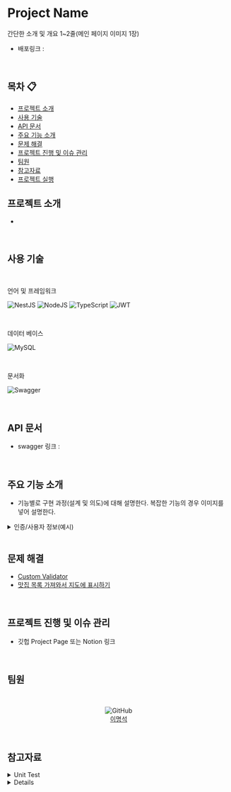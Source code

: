# Project Name

간단한 소개 및 개요 1~2줄(메인 페이지 이미지 1장)

- 배포링크 :

<br>

## 목차 :clipboard:

- [프로젝트 소개](#프로젝트-소개)
- [사용 기술](#사용-기술)
- [API 문서](#api-문서)
- [주요 기능 소개](##주요-기능-소개)
- [문제 해결](#문제-해결)
- [프로젝트 진행 및 이슈 관리](#프로젝트-진행-및-이슈-관리)
- [팀원](#팀원)
- [참고자료](#참고자료)
- [프로젝트 실행](#프로젝트-실행)

## 프로젝트 소개

-

<br/>

## 사용 기술

<div align="left">
<br/>

언어 및 프레임워크

![NestJS](https://img.shields.io/badge/nestjs-%23E0234E.svg?style=for-the-badge&logo=nestjs&logoColor=white) ![NodeJS](https://img.shields.io/badge/node.js-6DA55F?style=for-the-badge&logo=node.js&logoColor=white) ![TypeScript](https://img.shields.io/badge/typescript-%23007ACC.svg?style=for-the-badge&logo=typescript&logoColor=white) ![JWT](https://img.shields.io/badge/JWT-black?style=for-the-badge&logo=JSON%20web%20tokens)

<br/>

데이터 베이스

![MySQL](https://img.shields.io/badge/MySQL-316192?style=for-the-badge&logo=mysql&logoColor=white)

<br/>

문서화

![Swagger](https://img.shields.io/badge/swagger-%23Clojure.svg?style=for-the-badge&logo=swagger&logoColor=white)

</div>

<br/>

## API 문서

- swagger 링크 :

<br/>

## 주요 기능 소개

- 기능별로 구현 과정(설계 및 의도)에 대해 설명한다. 복잡한 기능의 경우 이미지를 넣어 설명한다.

<details>
<summary>인증/사용자 정보(예시)</summary>

- **사용자 인증 방식으로 JWT 채택**

  1.  토큰을 클라이언트에서 관리하기 때문에 서버 자원의 오버헤드가 적음
  2.  세션 방식보다 API 서버 확장(scale out)에 용이한 점을 고려

- **DTO를 활용한 회원가입 데이터 유효성 검사**

  1.  데이터 유효성 검사에 대한 책임을 DTO로 분리(AOP)
  2.  class-validator 패키지를 활용한 데이터 검증
      - 이메일은 올바른 이메일 구조를 가져야 하고 gmail, naver, daum, kakao 등의 도메인만 허용하는 white list 설정
      - 패스워드는 8자 이상으로 알파벳 대문자와 특수문자, 숫자를 각각 최소 1개 이상 포함하는 조건으로 제한
      - 패스워드는 db 저장 시, 암호화하여 저장

- **AuthGuard를 활용한 엑세스 토큰 검증**

  1.  대부분의 기능에서 사용하는 유저 검증 로직을 AuthGuard로 분리(AOP)하여 재사용성 향상
  2.  컨트롤러의 함수 인자에서 인증된 유저 정보에 접근할 수 있도록 @UserId 데코레이터 제작

- **Unit Test 작성**

  1.  구현 의도에 맞게 동작하는지 검증하기 위한 Unit test 작성
  2.  행위 검증보다 상태 검증을 위해 Mocking 대신 Stubbing 사용
  3.  Mocking은 테스트 대상의 구현에 강하게 결합되어 구현부 변경에 취약한 반면, Stub은 변경에 유연하게 설계 가능

</details>

<br>

## 문제 해결

- [Custom Validator](https://zamoca42.github.io/blog/js-ts/nest-js/custom-validator.html)
- [맛집 목록 가져와서 지도에 표시하기](https://zamoca42.github.io/blog/js-ts/nest-js/query-range.html)

<br/>

## 프로젝트 진행 및 이슈 관리

- 깃헙 Project Page 또는 Notion 링크

<br/>

## 팀원

<div align="center">

<br/>

![GitHub](https://img.shields.io/badge/github-%23121011.svg?style=for-the-badge&logo=github&logoColor=white)<br>
<a href="https://github.com/msleeffice">이명석</a>

</div>

<br/>

## 참고자료

<details>
<summary>Unit Test</summary>

- [효율적인 테스트를 위한 stub 객체 활용법](https://medium.com/daangn/%ED%9A%A8%EC%9C%A8%EC%A0%81%EC%9D%B8-%ED%85%8C%EC%8A%A4%ED%8A%B8%EB%A5%BC-%EC%9C%84%ED%95%9C-stub-%EA%B0%9D%EC%B2%B4-%ED%99%9C%EC%9A%A9%EB%B2%95-5c52a447dfb7)
- [테스트하기 좋은 코드 - 외부에 의존하는 코드 개선](https://jojoldu.tistory.com/680)
- [Stub을 이용한 Service 계층 단위 테스트하기](https://jojoldu.tistory.com/637)

</details>

<details>

## 커밋 템플릿 적용 방법

```bash
# 로컬 환경에서 커밋 템플릿 적용
git config --local commit.template .gitmessage.txt

# 커밋 템플릿으로 커밋
git commit
```

<br>

## 프로젝트 실행

<details>
<summary> 프로젝트 실행 방법 </summary>

```bash
# 패키지 설치
npm install

```

.env example이 있으므로,.env example에 따라, .env를 작성하시면 됩니다.

</details>

## 데이터베이스 실행

<details>
<summary> 컨테이너 실행 방법 </summary>

docker-compose.yml 파일에 안내 되어있는 대로 세팅 후 아래 명령어를 실행합니다.

- 주의 : docker 컨테이너의 볼륨 생성을 위해 ./docker-database/mysql 디렉토리 내부에 data 디렉토리와 conf.d 디렉토리를 생성해둡니다.

```bash
# 컨테이너 실행
docker-compose up -d --build

```

.env example이 있으므로,.env example에 따라, .env를 작성하시면 됩니다.

</details>

